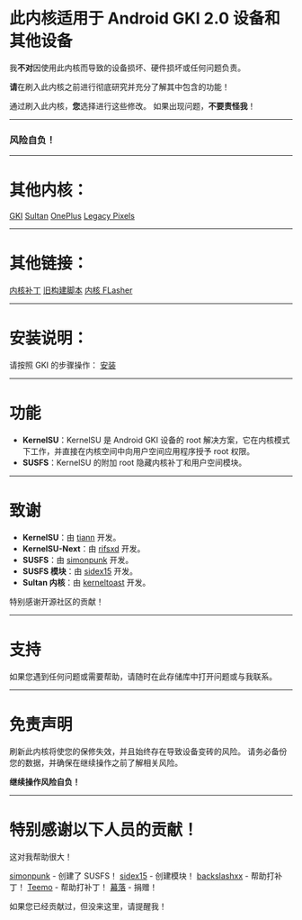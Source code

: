 # 此内核适用于 Android GKI 2.0 设备和其他设备


我**不对**因使用此内核而导致的设备损坏、硬件损坏或任何问题负责。

**请**在刷入此内核之前进行彻底研究并充分了解其中包含的功能！

通过刷入此内核，**您**选择进行这些修改。 如果出现问题，**不要责怪我**！

---

### 风险自负！

 ---

# 其他内核：

[GKI](https://github.com/WildPlusKernel/GKI_KernelSU_SUSFS) 
[Sultan](https://github.com/WildPlusKernel/Sultan_KernelSU_SUSFS) 
[OnePlus](https://github.com/WildPlusKernel/OnePlus_KernelSU_SUSFS) 
[Legacy Pixels](https://github.com/WildPlusKernel/Pixel_KernelSU_SUSFS) 

---

# 其他链接：

[内核补丁](https://github.com/WildPlusKernel/kernel_patches) 
[旧构建脚本](https://github.com/TheWildJames/kernel_build_scripts) 
[内核 FLasher](https://github.com/capntrips/KernelFlasher/releases) 

---

# 安装说明：

请按照 GKI 的步骤操作：
[安装](https://kernelsu.org/guide/installation.html)

---

# 功能

- **KernelSU**：KernelSU 是 Android GKI 设备的 root 解决方案，它在内核模式下工作，并直接在内核空间中向用户空间应用程序授予 root 权限。
- **SUSFS**：KernelSU 的附加 root 隐藏内核补丁和用户空间模块。

---

# 致谢

- **KernelSU**：由 [tiann](https://github.com/tiann) 开发。
 - **KernelSU-Next**：由 [rifsxd](https://github.com/rifsxd/KernelSU-Next) 开发。
- **SUSFS**：由 [simonpunk](https://gitlab.com/simonpunk/susfs4ksu.git) 开发。
- **SUSFS 模块**：由 [sidex15](https://github.com/sidex15) 开发。
- **Sultan 内核**：由 [kerneltoast](https://github.com/kerneltoast) 开发。

特别感谢开源社区的贡献！

---

# 支持

如果您遇到任何问题或需要帮助，请随时在此存储库中打开问题或与我联系。

---

# 免责声明

刷新此内核将使您的保修失效，并且始终存在导致设备变砖的风险。 请务必备份您的数据，并确保在继续操作之前了解相关风险。

**继续操作风险自负！**

---

# 特别感谢以下人员的贡献！
这对我帮助很大！

[simonpunk](https://gitlab.com/simonpunk/susfs4ksu.git) - 创建了 SUSFS！
 [sidex15](https://github.com/sidex15) - 创建模块！
[backslashxx](https://github.com/backslashxx) - 帮助打补丁！
[Teemo](https://github.com/liqideqq) - 帮助打补丁！
[幕落](https://github.com/MuLuo688) - 捐赠！

如果您已经贡献过，但没来这里，请提醒我！